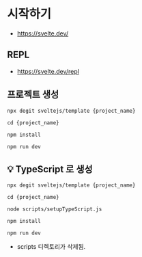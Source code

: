 # 시작하기
- https://svelte.dev/

## REPL
- https://svelte.dev/repl

## 프로젝트 생성
```
npx degit sveltejs/template {project_name}

cd {project_name}

npm install

npm run dev
```

## 💡 TypeScript 로 생성
```
npx degit sveltejs/template {project_name}

cd {project_name}

node scripts/setupTypeScript.js

npm install

npm run dev
```
- scripts 디렉토리가 삭제됨.
